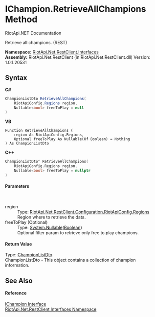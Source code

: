 # IChampion.RetrieveAllChampions Method 
RiotApi.NET Documentation 

Retrieve all champions. (REST)

**Namespace:**&nbsp;<a href="48cda41f-0d73-abf8-ab33-13ac48004c66">RiotApi.Net.RestClient.Interfaces</a><br />**Assembly:**&nbsp;RiotApi.Net.RestClient (in RiotApi.Net.RestClient.dll) Version: 1.0.1.20531

## Syntax

**C#**<br />
``` C#
ChampionListDto RetrieveAllChampions(
	RiotApiConfig.Regions region,
	Nullable<bool> freeToPlay = null
)
```

**VB**<br />
``` VB
Function RetrieveAllChampions ( 
	region As RiotApiConfig.Regions,
	Optional freeToPlay As Nullable(Of Boolean) = Nothing
) As ChampionListDto
```

**C++**<br />
``` C++
ChampionListDto^ RetrieveAllChampions(
	RiotApiConfig.Regions region, 
	Nullable<bool> freeToPlay = nullptr
)
```


#### Parameters
&nbsp;<dl><dt>region</dt><dd>Type: <a href="4d977124-7072-aed6-d4c3-44de17e37ee2">RiotApi.Net.RestClient.Configuration.RiotApiConfig.Regions</a><br />Region where to retrieve the data.</dd><dt>freeToPlay (Optional)</dt><dd>Type: <a href="http://msdn2.microsoft.com/en-us/library/b3h38hb0" target="_blank">System.Nullable</a>(<a href="http://msdn2.microsoft.com/en-us/library/a28wyd50" target="_blank">Boolean</a>)<br />Optional filter param to retrieve only free to play champions.</dd></dl>

#### Return Value
Type: <a href="6c24d5ab-88c7-012f-a56e-602b18352f67">ChampionListDto</a><br />ChampionListDto - This object contains a collection of champion information.

## See Also


#### Reference
<a href="83a91f7c-130f-24f1-8fca-60b85f120bb3">IChampion Interface</a><br /><a href="48cda41f-0d73-abf8-ab33-13ac48004c66">RiotApi.Net.RestClient.Interfaces Namespace</a><br />